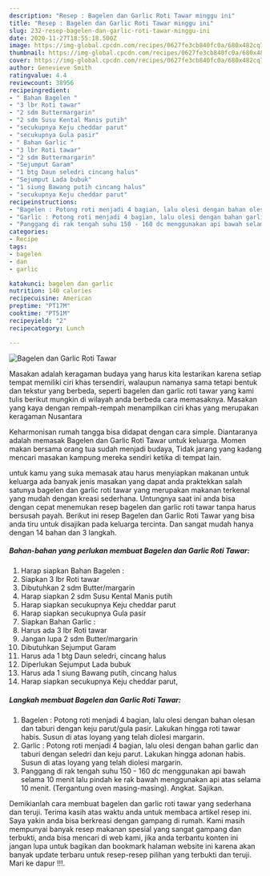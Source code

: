 ```yaml
---
description: "Resep : Bagelen dan Garlic Roti Tawar minggu ini"
title: "Resep : Bagelen dan Garlic Roti Tawar minggu ini"
slug: 232-resep-bagelen-dan-garlic-roti-tawar-minggu-ini
date: 2020-11-27T18:55:18.500Z
image: https://img-global.cpcdn.com/recipes/0627fe3cb840fc0a/680x482cq70/bagelen-dan-garlic-roti-tawar-foto-resep-utama.jpg
thumbnail: https://img-global.cpcdn.com/recipes/0627fe3cb840fc0a/680x482cq70/bagelen-dan-garlic-roti-tawar-foto-resep-utama.jpg
cover: https://img-global.cpcdn.com/recipes/0627fe3cb840fc0a/680x482cq70/bagelen-dan-garlic-roti-tawar-foto-resep-utama.jpg
author: Genevieve Smith
ratingvalue: 4.4
reviewcount: 38956
recipeingredient:
- " Bahan Bagelen "
- "3 lbr Roti tawar"
- "2 sdm Buttermargarin"
- "2 sdm Susu Kental Manis putih"
- "secukupnya Keju cheddar parut"
- "secukupnya Gula pasir"
- " Bahan Garlic "
- "3 lbr Roti tawar"
- "2 sdm Buttermargarin"
- "Sejumput Garam"
- "1 btg Daun seledri cincang halus"
- "Sejumput Lada bubuk"
- "1 siung Bawang putih cincang halus"
- "secukupnya Keju cheddar parut"
recipeinstructions:
- "Bagelen : Potong roti menjadi 4 bagian, lalu olesi dengan bahan olesan dan taburi dengan keju parut/gula pasir. Lakukan hingga roti tawar habis. Susun di atas loyang yang telah diolesi margarin."
- "Garlic : Potong roti menjadi 4 bagian, lalu olesi dengan bahan garlic dan taburi dengan seledri dan keju parut. Lakukan hingga adonan habis. Susun di atas loyang yang telah diolesi margarin."
- "Panggang di rak tengah suhu 150 - 160 dc menggunakan api bawah selama 10 menit lalu pindah ke rak bawah menggunakan api atas selama 10 menit. (Tergantung oven masing-masing). Angkat. Sajikan."
categories:
- Recipe
tags:
- bagelen
- dan
- garlic

katakunci: bagelen dan garlic 
nutrition: 140 calories
recipecuisine: American
preptime: "PT17M"
cooktime: "PT51M"
recipeyield: "2"
recipecategory: Lunch

---
```



![Bagelen dan Garlic Roti Tawar](https://img-global.cpcdn.com/recipes/0627fe3cb840fc0a/680x482cq70/bagelen-dan-garlic-roti-tawar-foto-resep-utama.jpg)

Masakan adalah keragaman budaya yang harus kita lestarikan karena setiap tempat memiliki ciri khas tersendiri, walaupun namanya sama tetapi bentuk dan tekstur yang berbeda, seperti bagelen dan garlic roti tawar yang kami tulis berikut mungkin di wilayah anda berbeda cara memasaknya. Masakan yang kaya dengan rempah-rempah menampilkan ciri khas yang merupakan keragaman Nusantara



Keharmonisan rumah tangga bisa didapat dengan cara simple. Diantaranya adalah memasak Bagelen dan Garlic Roti Tawar untuk keluarga. Momen makan bersama orang tua sudah menjadi budaya, Tidak jarang yang kadang mencari masakan kampung mereka sendiri ketika di tempat lain.

untuk kamu yang suka memasak atau harus menyiapkan makanan untuk keluarga ada banyak jenis masakan yang dapat anda praktekkan salah satunya bagelen dan garlic roti tawar yang merupakan makanan terkenal yang mudah dengan kreasi sederhana. Untungnya saat ini anda bisa dengan cepat menemukan resep bagelen dan garlic roti tawar tanpa harus bersusah payah.
Berikut ini resep Bagelen dan Garlic Roti Tawar yang bisa anda tiru untuk disajikan pada keluarga tercinta. Dan sangat mudah hanya dengan 14 bahan dan 3 langkah.


<!--inarticleads1-->

##### Bahan-bahan yang perlukan membuat Bagelen dan Garlic Roti Tawar:

1. Harap siapkan  Bahan Bagelen :
1. Siapkan 3 lbr Roti tawar
1. Dibutuhkan 2 sdm Butter/margarin
1. Harap siapkan 2 sdm Susu Kental Manis putih
1. Harap siapkan secukupnya Keju cheddar parut
1. Harap siapkan secukupnya Gula pasir
1. Siapkan  Bahan Garlic :
1. Harus ada 3 lbr Roti tawar
1. Jangan lupa 2 sdm Butter/margarin
1. Dibutuhkan Sejumput Garam
1. Harus ada 1 btg Daun seledri, cincang halus
1. Diperlukan Sejumput Lada bubuk
1. Harus ada 1 siung Bawang putih, cincang halus
1. Harap siapkan secukupnya Keju cheddar parut,




<!--inarticleads2-->

##### Langkah membuat  Bagelen dan Garlic Roti Tawar:

1. Bagelen : Potong roti menjadi 4 bagian, lalu olesi dengan bahan olesan dan taburi dengan keju parut/gula pasir. Lakukan hingga roti tawar habis. Susun di atas loyang yang telah diolesi margarin.
1. Garlic : Potong roti menjadi 4 bagian, lalu olesi dengan bahan garlic dan taburi dengan seledri dan keju parut. Lakukan hingga adonan habis. Susun di atas loyang yang telah diolesi margarin.
1. Panggang di rak tengah suhu 150 - 160 dc menggunakan api bawah selama 10 menit lalu pindah ke rak bawah menggunakan api atas selama 10 menit. (Tergantung oven masing-masing). Angkat. Sajikan.




Demikianlah cara membuat bagelen dan garlic roti tawar yang sederhana dan teruji. Terima kasih atas waktu anda untuk membaca artikel resep ini. Saya yakin anda bisa berkreasi dengan gampang di rumah. Kami masih mempunyai banyak resep makanan spesial yang sangat gampang dan terbukti, anda bisa mencari di web kami, jika anda terbantu konten ini jangan lupa untuk bagikan dan bookmark halaman website ini karena akan banyak update terbaru untuk resep-resep pilihan yang terbukti dan teruji. Mari ke dapur !!!. 
